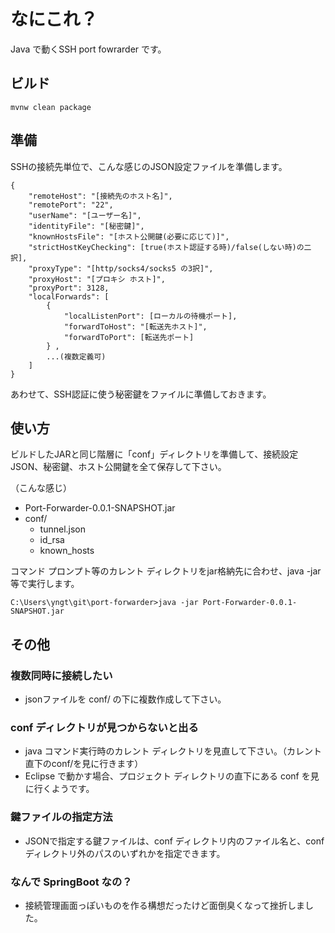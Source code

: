 # なにこれ？
Java で動くSSH port fowrarder です。

## ビルド
```
mvnw clean package
```

## 準備
SSHの接続先単位で、こんな感じのJSON設定ファイルを準備します。
```
{
	"remoteHost": "[接続先のホスト名]",
	"remotePort": "22",
	"userName": "[ユーザー名]",
	"identityFile": "[秘密鍵]",
	"knownHostsFile": "[ホスト公開鍵(必要に応じて)]",
	"strictHostKeyChecking": [true(ホスト認証する時)/false(しない時)の二択],
	"proxyType": "[http/socks4/socks5 の3択]",
	"proxyHost": "[プロキシ ホスト]",
	"proxyPort": 3128,
	"localForwards": [
		{
			"localListenPort": [ローカルの待機ポート],
			"forwardToHost": "[転送先ホスト]",
			"forwardToPort": [転送先ポート]
		} , 
		...(複数定義可)
	]
}
```
あわせて、SSH認証に使う秘密鍵をファイルに準備しておきます。

## 使い方
ビルドしたJARと同じ階層に「conf」ディレクトリを準備して、接続設定JSON、秘密鍵、ホスト公開鍵を全て保存して下さい。

（こんな感じ）
- Port-Forwarder-0.0.1-SNAPSHOT.jar
- conf/
  - tunnel.json
  - id_rsa
  - known_hosts

コマンド プロンプト等のカレント ディレクトリをjar格納先に合わせ、java -jar 等で実行します。
```
C:\Users\yngt\git\port-forwarder>java -jar Port-Forwarder-0.0.1-SNAPSHOT.jar
```

## その他
### 複数同時に接続したい
- jsonファイルを conf/ の下に複数作成して下さい。

### conf ディレクトリが見つからないと出る
- java コマンド実行時のカレント ディレクトリを見直して下さい。（カレント直下のconf/を見に行きます）
- Eclipse で動かす場合、プロジェクト ディレクトリの直下にある conf を見に行くようです。

### 鍵ファイルの指定方法
- JSONで指定する鍵ファイルは、conf ディレクトリ内のファイル名と、conf ディレクトリ外のパスのいずれかを指定できます。

### なんで SpringBoot なの？
- 接続管理画面っぽいものを作る構想だったけど面倒臭くなって挫折しました。
